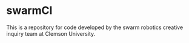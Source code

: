 # swarmCI
This is a repository for code developed by the swarm robotics creative inquiry team at Clemson University.

